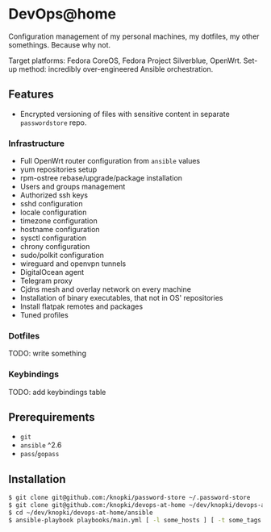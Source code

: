 # DevOps@home

Configuration management of my personal machines, my dotfiles, my other somethings. Because why not.

Target platforms: Fedora CoreOS, Fedora Project Silverblue, OpenWrt.
Set-up method: incredibly over-engineered Ansible orchestration.

## Features

* Encrypted versioning of files with sensitive content in separate `passwordstore` repo.

### Infrastructure

* Full OpenWrt router configuration from `ansible` values
* yum repositories setup
* rpm-ostree rebase/upgrade/package installation
* Users and groups management
* Authorized ssh keys
* sshd configuration
* locale configuration
* timezone configuration
* hostname configuration
* sysctl configuration
* chrony configuration
* sudo/polkit configuration
* wireguard and openvpn tunnels
* DigitalOcean agent
* Telegram proxy
* Cjdns mesh and overlay network on every machine
* Installation of binary executables, that not in OS' repositories
* Install flatpak remotes and packages
* Tuned profiles

### Dotfiles

TODO: write something

### Keybindings

TODO: add keybindings table

## Prerequirements

* `git`
* `ansible` ^2.6
* `pass`/`gopass`

## Installation

```bash
$ git clone git@github.com:/knopki/password-store ~/.password-store
$ git clone git@github.com:/knopki/devops-at-home ~/dev/knopki/devops-at-home
$ cd ~/dev/knopki/devops-at-home/ansible
$ ansible-playbook playbooks/main.yml [ -l some_hosts ] [ -t some_tags ]
```
